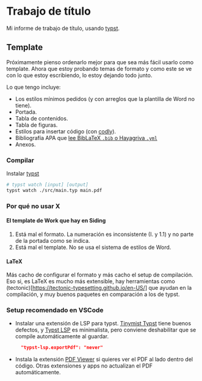 # Trabajo de título

Mi informe de trabajo de título, usando [typst](https://typst.app/home/).

## Template

Próximamente pienso ordenarlo mejor para que sea más fácil usarlo como template.
Ahora que estoy probando temas de formato y como este se ve con lo que estoy escribiendo, lo estoy dejando todo junto.

Lo que tengo incluye:

- Los estilos mínimos pedidos (y con arreglos que la plantilla de Word no tiene).
- Portada.
- Tabla de contenidos.
- Tabla de figuras.
- Estilos para insertar código (con [codly](https://typst.app/universe/package/codly)).
- Bibliografía APA que [lee BibLaTeX `.bib` o Hayagriva `.yml`](https://github.com/typst/hayagriva/blob/main/docs/file-format.md)
- Anexos.

### Compilar

Instalar [typst](https://github.com/typst/typst?tab=readme-ov-file#installation)

```bash
# typst watch [input] [output]
typst watch ./src/main.typ main.pdf
```

### Por qué no usar X

#### El template de Work que hay en Siding

1. Está mal el formato. La numeración es inconsistente (I. y 1.1) y no parte de la portada como se indica.
2. Está mal el template. No se usa el sistema de estilos de Word.

#### LaTeX

Más cacho de configurar el formato y más cacho el setup de compilación.
Eso si, es LaTeX es mucho más extensible, hay herramientas como (tectonic)[https://tectonic-typesetting.github.io/en-US/] que ayudan en la compilación, y muy buenos paquetes en comparación a los de typst.

### Setup recomendado en VSCode

- Instalar una extensión de LSP para typst. [Tinymist Typst](https://marketplace.visualstudio.com/items?itemName=myriad-dreamin.tinymist) tiene buenos defectos, y [Typst LSP](https://marketplace.visualstudio.com/items?itemName=nvarner.typst-lsp) es minimalista, pero conviene deshabilitar que se compile automáticamente al guardar.
  ```json
    "typst-lsp.exportPdf": "never"
  ```
- Instala la extensión [PDF Viewer](https://marketplace.visualstudio.com/items?itemName=mathematic.vscode-pdf) si quieres ver el PDF al lado dentro del código. Otras extensiones y apps no actualizan el PDF automáticamente.
